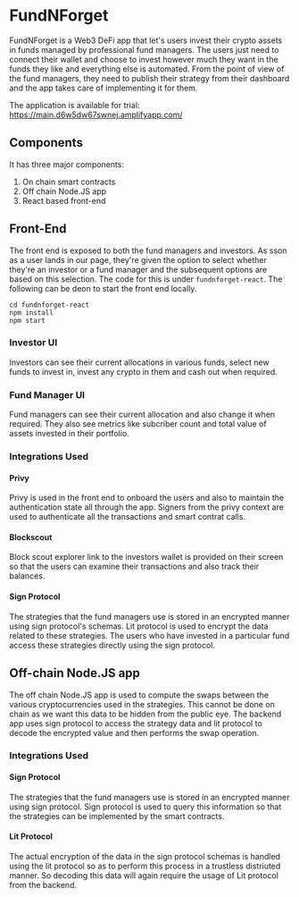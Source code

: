 # FundNForget
FundNForget is a Web3 DeFi app that let's users invest their crypto assets in funds managed by professional fund managers. The users just need to connect their wallet and choose to invest however much they want in the funds they like and everything else is automated. From the point of view of the fund managers, they need to publish their strategy from their dashboard and the app takes care of implementing it for them.

The application is available for trial: https://main.d6w5dw67swnej.amplifyapp.com/

## Components

It has three major components:
1. On chain smart contracts
2. Off chain Node.JS app
3. React based front-end

## Front-End

The front end is exposed to both the fund managers and investors. As sson as a user lands in our page, they're given the option to select whether they're an investor or a fund manager and the subsequent options are based on this selection. The code for this is under `fundnforget-react`. The following can be deon to start the front end locally.

```
cd fundnforget-react
npm install
npm start
```

### Investor UI

Investors can see their current allocations in various funds, select new funds to invest in, invest any crypto in them and cash out when required.

### Fund Manager UI

Fund managers can see their current allocation and also change it when required. They also see metrics like subcriber count and total value of assets invested in their portfolio.

### Integrations Used

#### Privy

Privy is used in the front end to onboard the users and also to maintain the authentication state all through the app. Signers from the privy context are used to authenticate all the transactions and smart contrat calls.

#### Blockscout

Block scout explorer link to the investors wallet is provided on their screen so that the users can examine their transactions and also track their balances.

#### Sign Protocol

The strategies that the fund managers use is stored in an encrypted manner using sign protocol's schemas. Lit protocol is used to encrypt the data related to these strategies. The users who have invested in a particular fund access these strategies directly using the sign protocol.

## Off-chain Node.JS app

The off chain Node.JS app is used to compute the swaps between the various cryptocurrencies used in the strategies. This cannot be done on chain as we want this data to be hidden from the public eye. The backend app uses sign protocol to access the strategy data and lit protocol to decode the encrypted value and then performs the swap operation.

### Integrations Used

#### Sign Protocol

The strategies that the fund managers use is stored in an encrypted manner using sign protocol. Sign protocol is used to query this information so that the strategies can be implemented by the smart contracts.

#### Lit Protocol

The actual encryption of the data in the sign protocol schemas is handled using the lit protocol so as to perform this process in a trustless distriuted manner. So decoding this data will again require the usage of Lit protocol from the backend.

